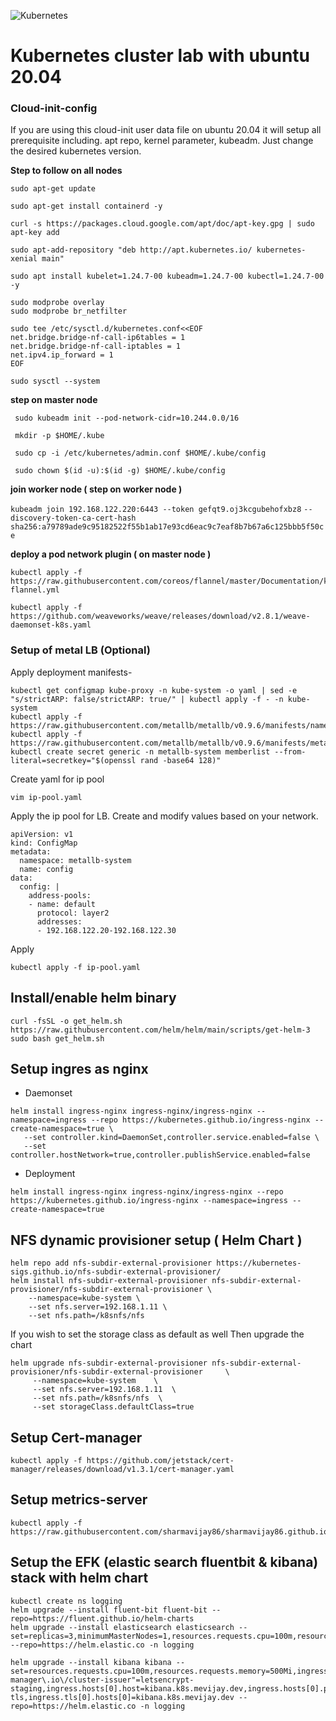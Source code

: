 ![Kubernetes](k8slogo.png)
# Kubernetes cluster lab with ubuntu 20.04

### Cloud-init-config
If you are using this cloud-init user data file on ubuntu 20.04 it will setup all prerequisite including. apt repo, kernel parameter, kubeadm. Just change the desired kubernetes version.
<script src="https://gist.github.com/sharmavijay86/cf86ca128a166ddd456bf0be1b95e2a6.js"></script>
**Step to follow on all nodes**

```
sudo apt-get update
```

```
sudo apt-get install containerd -y
```

```
curl -s https://packages.cloud.google.com/apt/doc/apt-key.gpg | sudo apt-key add
```

```
sudo apt-add-repository "deb http://apt.kubernetes.io/ kubernetes-xenial main"
```

```
sudo apt install kubelet=1.24.7-00 kubeadm=1.24.7-00 kubectl=1.24.7-00 -y
```

```
sudo modprobe overlay
sudo modprobe br_netfilter
```
```
sudo tee /etc/sysctl.d/kubernetes.conf<<EOF
net.bridge.bridge-nf-call-ip6tables = 1
net.bridge.bridge-nf-call-iptables = 1
net.ipv4.ip_forward = 1
EOF
```
```
sudo sysctl --system
```

**step on master node**

``` sudo kubeadm init --pod-network-cidr=10.244.0.0/16```

``` mkdir -p $HOME/.kube```

``` sudo cp -i /etc/kubernetes/admin.conf $HOME/.kube/config```

``` sudo chown $(id -u):$(id -g) $HOME/.kube/config```

**join worker node ( step on worker node )**

``` kubeadm join 192.168.122.220:6443 --token gefqt9.oj3kcgubehofxbz8 ```
     ```--discovery-token-ca-cert-hash sha256:a79789ade9c95182522f55b1ab17e93cd6eac9c7eaf8b7b67a6c125bbb5f50ce ```

**deploy a pod network plugin ( on master node )**

``` 
kubectl apply -f https://raw.githubusercontent.com/coreos/flannel/master/Documentation/kube-flannel.yml
```
```
kubectl apply -f https://github.com/weaveworks/weave/releases/download/v2.8.1/weave-daemonset-k8s.yaml
```
 
 ### Setup of metal LB (Optional)
Apply deployment manifests-
```
kubectl get configmap kube-proxy -n kube-system -o yaml | sed -e "s/strictARP: false/strictARP: true/" | kubectl apply -f - -n kube-system
kubectl apply -f https://raw.githubusercontent.com/metallb/metallb/v0.9.6/manifests/namespace.yaml
kubectl apply -f https://raw.githubusercontent.com/metallb/metallb/v0.9.6/manifests/metallb.yaml
kubectl create secret generic -n metallb-system memberlist --from-literal=secretkey="$(openssl rand -base64 128)"
```
Create yaml for ip pool 
```
vim ip-pool.yaml
```
Apply the ip pool for LB. Create and modify values based on your network.
```
apiVersion: v1
kind: ConfigMap
metadata:
  namespace: metallb-system
  name: config
data:
  config: |
    address-pools:
    - name: default
      protocol: layer2
      addresses:
      - 192.168.122.20-192.168.122.30
```
Apply
```
kubectl apply -f ip-pool.yaml
```
## Install/enable helm binary 
```
curl -fsSL -o get_helm.sh https://raw.githubusercontent.com/helm/helm/main/scripts/get-helm-3
sudo bash get_helm.sh
```
## Setup ingres as nginx
 - Daemonset
 ``` 
 helm install ingress-nginx ingress-nginx/ingress-nginx --namespace=ingress --repo https://kubernetes.github.io/ingress-nginx --create-namespace=true \
    --set controller.kind=DaemonSet,controller.service.enabled=false \
    --set controller.hostNetwork=true,controller.publishService.enabled=false
 ```
 - Deployment
 ```
 helm install ingress-nginx ingress-nginx/ingress-nginx --repo https://kubernetes.github.io/ingress-nginx --namespace=ingress --create-namespace=true 
 ```

## NFS dynamic provisioner setup ( Helm Chart )
```
helm repo add nfs-subdir-external-provisioner https://kubernetes-sigs.github.io/nfs-subdir-external-provisioner/
helm install nfs-subdir-external-provisioner nfs-subdir-external-provisioner/nfs-subdir-external-provisioner \
    --namespace=kube-system \
    --set nfs.server=192.168.1.11 \
    --set nfs.path=/k8snfs/nfs
```
If you wish to set the storage class as default as well Then upgrade the chart
```
helm upgrade nfs-subdir-external-provisioner nfs-subdir-external-provisioner/nfs-subdir-external-provisioner     \
     --namespace=kube-system    \
     --set nfs.server=192.168.1.11  \
     --set nfs.path=/k8snfs/nfs  \
     --set storageClass.defaultClass=true
 ```
## Setup Cert-manager
```
kubectl apply -f https://github.com/jetstack/cert-manager/releases/download/v1.3.1/cert-manager.yaml
```

## Setup metrics-server  
```
kubectl apply -f https://raw.githubusercontent.com/sharmavijay86/sharmavijay86.github.io/master/blog/k8ssetup/components.yaml
```
## Setup the EFK (elastic search fluentbit & kibana) stack with helm chart

```
kubectl create ns logging
helm upgrade --install fluent-bit fluent-bit --repo=https://fluent.github.io/helm-charts
helm upgrade --install elasticsearch elasticsearch --set=replicas=3,minimumMasterNodes=1,resources.requests.cpu=100m,resources.requests.memory=1Gi,volumeClaimTemplate.resources.requets.storage=5Gi, --repo=https://helm.elastic.co -n logging

helm upgrade --install kibana kibana --set=resources.requests.cpu=100m,resources.requests.memory=500Mi,ingress.enabled=true,ingress.annotations."cert-manager\.io\/cluster-issuer"=letsencrypt-staging,ingress.hosts[0].host=kibana.k8s.mevijay.dev,ingress.hosts[0].paths[0].path=/,ingress.tls[0].secretName=kibana-tls,ingress.tls[0].hosts[0]=kibana.k8s.mevijay.dev --repo=https://helm.elastic.co -n logging
```
